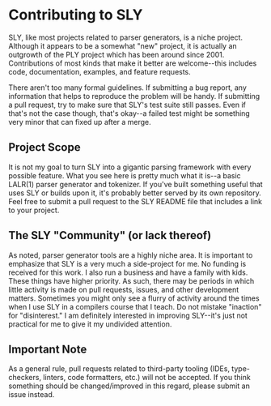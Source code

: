 Contributing to SLY
===================
SLY, like most projects related to parser generators, is a niche
project.  Although it appears to be a somewhat "new" project, it is
actually an outgrowth of the PLY project which has been around since
2001.  Contributions of most kinds that make it better are
welcome--this includes code, documentation, examples, and feature
requests.

There aren't too many formal guidelines.  If submitting a bug report,
any information that helps to reproduce the problem will be handy.  If
submitting a pull request, try to make sure that SLY's test suite
still passes. Even if that's not the case though, that's okay--a
failed test might be something very minor that can fixed up after a
merge.

Project Scope
-------------
It is not my goal to turn SLY into a gigantic parsing framework with
every possible feature.  What you see here is pretty much what it is--a
basic LALR(1) parser generator and tokenizer.  If you've built something
useful that uses SLY or builds upon it, it's probably better served by
its own repository. Feel free to submit a pull request to the SLY README
file that includes a link to your project.

The SLY "Community" (or lack thereof)
-------------------------------------
As noted, parser generator tools are a highly niche area.  It is
important to emphasize that SLY is a very much a side-project for
me. No funding is received for this work.  I also run a business and
have a family with kids.  These things have higher priority. As such,
there may be periods in which little activity is made on pull
requests, issues, and other development matters.  Sometimes you might
only see a flurry of activity around the times when I use SLY in
a compilers course that I teach.   Do not mistake "inaction" for
"disinterest."  I am definitely interested in improving SLY--it's
just not practical for me to give it my undivided attention. 

Important Note
--------------
As a general rule, pull requests related to third-party tooling (IDEs,
type-checkers, linters, code formatters, etc.) will not be accepted.
If you think something should be changed/improved in this regard,
please submit an issue instead.

